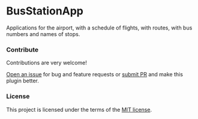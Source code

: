 # BusStationApp
Applications for the airport, with a schedule of flights, with routes, with bus numbers and names of stops.

<h3>Contribute</h3>
Contributions are very welcome!

<a href="https://github.com/MegaRoks/BusStationApp/issues/new" target="_blank">Open an issue</a> for bug and feature requests or <a href="https://github.com/MegaRoks/BusStationApp/compare" target="_blank">submit PR</a> and make this plugin better.

<h3>License</h3>
This project is licensed under the terms of the <a href="https://github.com/MegaRoks/BusStationApp/blob/master/LICENSE" target="_blank">MIT license</a>.
